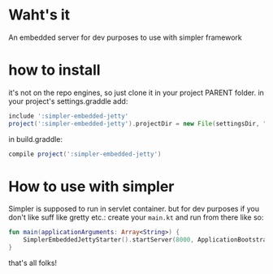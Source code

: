 # Waht's it
An embedded server for dev purposes to use with simpler framework
# how to install
it's not on the repo engines, so just clone it in your project PARENT folder.
in your project's settings.graddle add:
```groovy
include ':simpler-embedded-jetty'  
project(':simpler-embedded-jetty').projectDir = new File(settingsDir, "../simpler-embedded-jetty")
```
in build.graddle:
```groovy
compile project(':simpler-embedded-jetty')
```
# How to use with simpler
Simpler is supposed to run in servlet container. 
but for dev purposes if you don't like suff like gretty etc.:
create your `main.kt` and run from there like so:
```kotlin
fun main(applicationArguments: Array<String>) {
    SimplerEmbeddedJettyStarter().startServer(8000, ApplicationBootstrapper()) //here application bootstrapper is your class that inherits from simpler bootstrapper and has @WebListener  annotation
}
```
that's all folks!